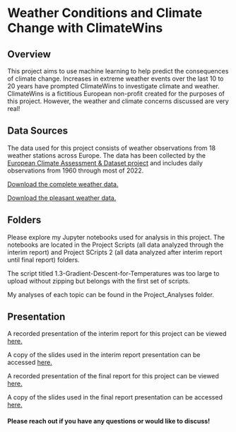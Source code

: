 # Weather Conditions and Climate Change with ClimateWins


## Overview
This project aims to use machine learning to help predict the consequences of climate change. Increases in extreme weather events over the last 10 to 20 years have prompted ClimateWins to investigate climate and weather. ClimateWins is a fictitious European non-profit created for the purposes of this project. However, the weather and climate concerns discussed are very real! 


## Data Sources
The data used for this project consists of weather observations from 18 weather stations across Europe. The data has been collected by the [European Climate Assessment & Dataset project](https://www.ecad.eu/) and includes daily observations from 1960 through most of 2022.

[Download the complete weather data.](https://s3.amazonaws.com/coach-courses-us/public/courses/da-spec-ml/Scripts/A1/Dataset-weather-prediction-dataset-processed.csv)

[Download the pleasant weather data.](https://images.careerfoundry.com/public/courses/da-spec-ml/Scripts/A1/Dataset-Answers-Weather_Prediction_Pleasant_Weather.csv)


## Folders
Please explore my Jupyter notebooks used for analysis in this project. The notebooks are located in the Project Scripts (all data analyzed through the interim report) and Project SCripts 2 (all data analyzed after interim report until final report) folders.

The script titled 1.3-Gradient-Descent-for-Temperatures was too large to upload without zipping but belongs with the first set of scripts. 

My analyses of each topic can be found in the Project_Analyses folder. 

## Presentation
A recorded presentation of the interim report for this project can be viewed [here.](https://www.youtube.com/watch?v=3gL9f9YHMNQ)

A copy of the slides used in the interim report presentation can be accessed [here.](https://drive.google.com/file/d/1A5hpw_JNZDb5Pp97AQ6HhGvZuxSYtuhI/view?usp=sharing)

A recorded presentation of the final report for this project can be viewed [here.](https://youtu.be/UQZxqKF1JZI)

A copy of the slides used in the final report presentation can be accessed [here.](https://drive.google.com/file/d/1AaKUQttrVQltw_KHHGrAMytoavCd6PmG/view?usp=sharing)

#### Please reach out if you have any questions or would like to discuss!
